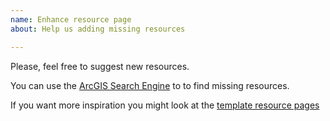 ```yaml
---
name: Enhance resource page
about: Help us adding missing resources

---
```


Please, feel free to suggest new resources.

You can use the [ArcGIS Search Engine](https://esri-es.github.io/arcgis-search/) to to find missing resources.

If you want more inspiration you might look at the [template resource pages](../blob/master/templates/README.md)
